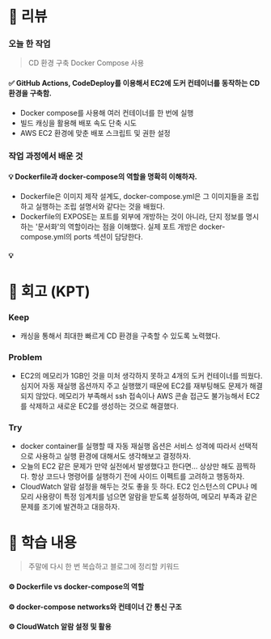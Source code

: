 # 📌 리뷰
### 오늘 한 작업
> CD 환경 구축
> Docker Compose 사용

#### ✅ GitHub Actions, CodeDeploy를 이용해서 EC2에 도커 컨테이너를 동작하는 CD 환경을 구축함.
- Docker compose를 사용해 여러 컨테이너를 한 번에 실행
- 빌드 캐싱을 활용해 배포 속도 단축 시도
- AWS EC2 환경에 맞춘 배포 스크립트 및 권한 설정

### 작업 과정에서 배운 것
#### 💡 Dockerfile과 docker-compose의 역할을 명확히 이해하자.
- Dockerfile은 이미지 제작 설계도, docker-compose.yml은 그 이미지들을 조립하고 실행하는 조립 설명서와 같다는 것을 배웠다.
- Dockerfile의 EXPOSE는 포트를 외부에 개방하는 것이 아니라, 단지 정보를 명시하는 '문서화'의 역할이라는 점을 이해했다. 실제 포트 개방은 docker-compose.yml의 ports 섹션이 담당한다.

#### 💡 

# 📌 회고 (KPT)
### Keep
- 캐싱을 통해서 최대한 빠르게 CD 환경을 구축할 수 있도록 노력했다. 

### Problem
- EC2의 메모리가 1GB인 것을 미처 생각하지 못하고 4개의 도커 컨테이너를 띄웠다. 심지어 자동 재실행 옵션까지 주고 실행했기 때문에 EC2를 재부팅해도 문제가 해결되지 않았다. 메모리가 부족해서 ssh 접속이나 AWS 콘솔 접근도 불가능해서 EC2를 삭제하고 새로운 EC2를 생성하는 것으로 해결했다. 

### Try
- docker container를 실행할 때 자동 재실행 옵션은 서비스 성격에 따라서 선택적으로 사용하고 실행 환경에 대해서도 생각해보고 결정하자.
- 오늘의 EC2 같은 문제가 만약 실전에서 발생했다고 한다면... 상상만 해도 끔찍하다. 항상 코드나 명령어를 실행하기 전에 사이드 이펙트를 고려하고 행동하자.
- CloudWatch 알람 설정을 해두는 것도 좋을 듯 하다. EC2 인스턴스의 CPU나 메모리 사용량이 특정 임계치를 넘으면 알람을 받도록 설정하여, 메모리 부족과 같은 문제를 조기에 발견하고 대응하자.

# 📌 학습 내용
> 주말에 다시 한 번 복습하고 블로그에 정리할 키워드
#### ⚙️ Dockerfile vs docker-compose의 역할
#### ⚙️ docker-compose networks와 컨테이너 간 통신 구조
#### ⚙️ CloudWatch 알람 설정 및 활용

